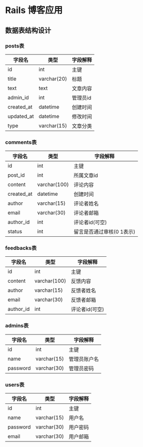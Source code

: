 # Rails 博客应用

## 数据表结构设计

### posts表
字段名|类型|字段解释
-----|---|-------
id   |int|主键
title|varchar(20)|标题
text |text|文章内容
admin_id|int|管理员id
created_at|datetime|创建时间
updated_at|datetime|修改时间
type|varchar(15)|文章分类

### comments表  
字段名|类型|字段解释
-----|---|-------
id   |int|主键
post_id|int|所属文章id
content|varchar(100)|评论内容
created_at|datetime|创建时间
author|varchar(15)|评论者姓名
email|varchar(30)|评论者邮箱
author_id|int|评论者id(可空)
status|int|留言是否通过审核(0 1表示)

### feedbacks表
字段名|类型|字段解释
-----|---|-------
id|int|主键
content|varchar(100)|反馈内容
author|varchar(15)|反馈者姓名
email|varchar(30)|反馈者邮箱
author_id|int|评论者id(可空)

### admins表
字段名|类型|字段解释
-----|---|-------
id|int|主键
name|varchar(15)|管理员账户名
password|varchar(30)|管理员密码

### users表
字段名|类型|字段解释
-----|---|-------
id|int|主键
name|varchar(15)|用户名
password|varchar(30)|用户密码
email|varchar(30)|用户邮箱
